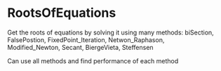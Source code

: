 # RootsOfEquations

Get the roots of equations by solving it using many methods: biSection, FalsePostion, FixedPoint_Iteration, Netwon_Raphason,              
                                                             Modified_Newton, Secant, BiergeVieta, Steffensen
                                                             
Can use all methods and find performance of each method
